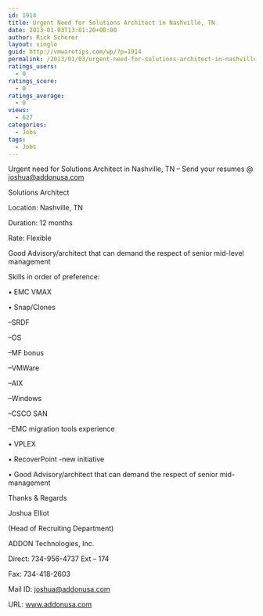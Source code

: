 ```yaml
---
id: 1914
title: Urgent Need for Solutions Architect in Nashville, TN
date: 2013-01-03T13:01:20+00:00
author: Rick Scherer
layout: single
guid: http://vmwaretips.com/wp/?p=1914
permalink: /2013/01/03/urgent-need-for-solutions-architect-in-nashville-tn/
ratings_users:
  - 0
ratings_score:
  - 0
ratings_average:
  - 0
views:
  - 627
categories:
  - Jobs
tags:
  - Jobs
---
```

Urgent need for Solutions Architect in Nashville, TN &#8211; Send your resumes @ joshua@addonusa.com

Solutions Architect
  
Location: Nashville, TN
  
Duration: 12 months
  
Rate: Flexible

Good Advisory/architect that can demand the respect of senior mid-level management

Skills in order of preference:
  
• EMC VMAX
  
• Snap/Clones
                  
&#8211;SRDF
                  
&#8211;OS
                  
&#8211;MF bonus
                  
&#8211;VMWare
                  
&#8211;AIX
                  
&#8211;Windows
                  
&#8211;CSCO SAN
                  
&#8211;EMC migration tools experience
  
• VPLEX
  
• RecoverPoint -new initiative
  
• Good Advisory/architect that can demand the respect of senior mid-management

Thanks & Regards

Joshua Elliot
  
(Head of Recruiting Department)

ADDON Technologies, Inc.
  
Direct: 734-956-4737 Ext &#8211; 174
  
Fax: 734-418-2603
  
Mail ID: joshua@addonusa.com
  
URL: www.addonusa.com